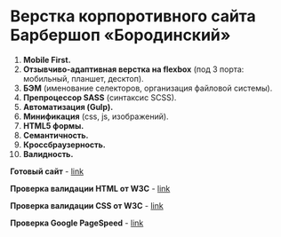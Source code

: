# Верстка корпоротивного сайта Барбершоп «Бородинский»

1. **Mobile First.**
2. **Отзывчиво-адаптивная верстка на flexbox** (под 3 порта: мобильный, планшет, десктоп).
3. **БЭМ** (именование селекторов, организация файловой системы).
4. **Препроцессор SASS** (синтаксис SCSS).
5. **Автоматизация (Gulp).**
6. **Минификация** (сss, js, изображений).
8. **HTML5 формы.**
3. **Семантичность.**
10. **Кроссбраузерность.**
11. **Валидность.**

**Готовый сайт** - [link](https://alexfuturist.github.io/barbershop-adaptive/)

**Проверка валидации HTML от W3C**  - [link](https://validator.w3.org/nu/?doc=https%3A%2F%2Falexfuturist.github.io%2Fbarbershop-adaptive%2F)

**Проверка валидации CSS от W3C**  - [link](https://jigsaw.w3.org/css-validator/validator?uri=https%3A%2F%2Falexfuturist.github.io%2Fbarbershop-adaptive%2F&profile=css3svg&usermedium=all&warning=1&vextwarning=&lang=ru)

**Проверка Google PageSpeed**  - [link](https://developers.google.com/speed/pagespeed/insights/?hl=uk&url=https%3A%2F%2Falexfuturist.github.io%2Fbarbershop-adaptive%2F&tab=desktop)
